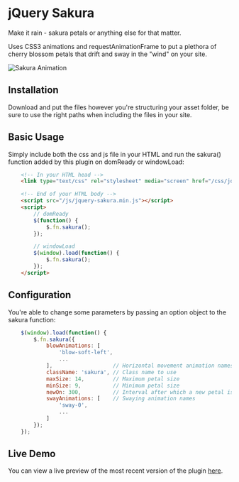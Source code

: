 # jQuery Sakura

Make it rain - sakura petals or anything else for that matter.

Uses CSS3 animations and requestAnimationFrame to put a plethora of cherry blossom petals that drift and sway in the "wind" on your site.

![Sakura Animation](http://i.imgur.com/Ns7PWi3.gif "Sakura Animation")

## Installation

Download and put the files however you're structuring your asset folder, be sure to use the right paths when including the files in your site.

## Basic Usage

Simply include both the css and js file in your HTML and run the sakura() function added by this plugin on domReady or windowLoad:

```html
    <!-- In your HTML head -->
    <link type="text/css" rel="stylesheet" media="screen" href="/css/jquery-sakura.min.css" />

    <!-- End of your HTML body -->
    <script src="/js/jquery-sakura.min.js"></script>
    <script>
        // domReady
        $(function() {
            $.fn.sakura();
        });

        // windowLoad
        $(window).load(function() {
            $.fn.sakura();
        });
    </script>
```

## Configuration

You're able to change some parameters by passing an option object to the sakura function:

```js
    $(window).load(function() {
        $.fn.sakura({
            blowAnimations: [
                'blow-soft-left',
                ...
            ],                   // Horizontal movement animation names
            className: 'sakura', // Class name to use
            maxSize: 14,         // Maximum petal size
            minSize: 9,          // Minimum petal size
            newOn: 300,          // Interval after which a new petal is added
            swayAnimations: [    // Swaying animation names
                'sway-0',
                ...
            ]
        });
    });
```

## Live Demo

You can view a live preview of the most recent version of the plugin [here](http://jsfiddle.net/aKr8D/8/).
